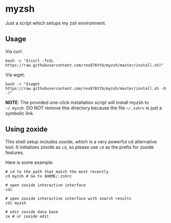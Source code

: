 # myzsh

Just a script which setups my zsh environment.

## Usage

Via curl:

```shell
bash -c "$(curl -fsSL https://raw.githubusercontent.com/res876ttb/myzsh/master/install.sh)"
```

Via wget:

```shell
bash -c "$(wget https://raw.githubusercontent.com/res876ttb/myzsh/master/install.sh -O -)"
```

**NOTE**: The provided one-click installation script will install myzsh to `~/.myzsh`. DO NOT remove this directory because the file `~/.zshrc` is just a symbolic link.

## Using zoxide

This shell setup includes zoxide, which is a very powerful cd alternative tool. It initializes zoxide as `cd`, so please use `cd` as the prefix for zoxide features.

Here is some example:

```
# cd to the path that match the most recently
cd myzsh # Go to $HOME/.zshrc

# open zoxide interactive interface
cdi

# open zoxide interactive interface with search results
cdi myzsh

# edit zoxide data base
ze # or zoxide edit
```

